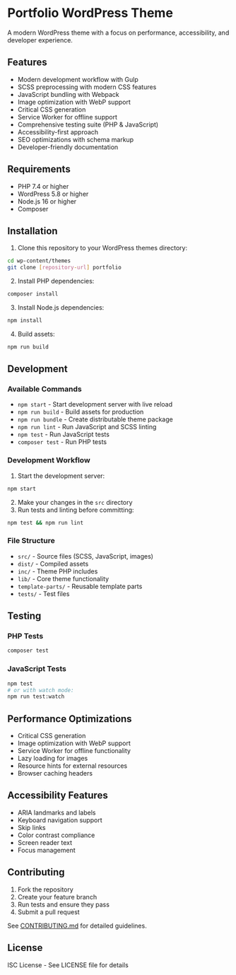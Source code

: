 # Portfolio WordPress Theme

A modern WordPress theme with a focus on performance, accessibility, and developer experience.

## Features

- Modern development workflow with Gulp
- SCSS preprocessing with modern CSS features
- JavaScript bundling with Webpack
- Image optimization with WebP support
- Critical CSS generation
- Service Worker for offline support
- Comprehensive testing suite (PHP & JavaScript)
- Accessibility-first approach
- SEO optimizations with schema markup
- Developer-friendly documentation

## Requirements

- PHP 7.4 or higher
- WordPress 5.8 or higher
- Node.js 16 or higher
- Composer

## Installation

1. Clone this repository to your WordPress themes directory:
```bash
cd wp-content/themes
git clone [repository-url] portfolio
```

2. Install PHP dependencies:
```bash
composer install
```

3. Install Node.js dependencies:
```bash
npm install
```

4. Build assets:
```bash
npm run build
```

## Development

### Available Commands

- `npm start` - Start development server with live reload
- `npm run build` - Build assets for production
- `npm run bundle` - Create distributable theme package
- `npm run lint` - Run JavaScript and SCSS linting
- `npm test` - Run JavaScript tests
- `composer test` - Run PHP tests

### Development Workflow

1. Start the development server:
```bash
npm start
```

2. Make your changes in the `src` directory
3. Run tests and linting before committing:
```bash
npm test && npm run lint
```

### File Structure

- `src/` - Source files (SCSS, JavaScript, images)
- `dist/` - Compiled assets
- `inc/` - Theme PHP includes
- `lib/` - Core theme functionality
- `template-parts/` - Reusable template parts
- `tests/` - Test files

## Testing

### PHP Tests

```bash
composer test
```

### JavaScript Tests

```bash
npm test
# or with watch mode:
npm run test:watch
```

## Performance Optimizations

- Critical CSS generation
- Image optimization with WebP support
- Service Worker for offline functionality
- Lazy loading for images
- Resource hints for external resources
- Browser caching headers

## Accessibility Features

- ARIA landmarks and labels
- Keyboard navigation support
- Skip links
- Color contrast compliance
- Screen reader text
- Focus management

## Contributing

1. Fork the repository
2. Create your feature branch
3. Run tests and ensure they pass
4. Submit a pull request

See [CONTRIBUTING.md](CONTRIBUTING.md) for detailed guidelines.

## License

ISC License - See LICENSE file for details